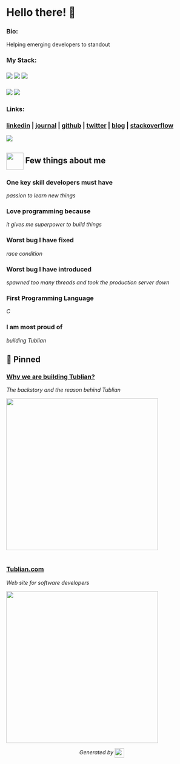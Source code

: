 
# Hello there! 👋

### Bio:

Helping emerging developers to standout

### My Stack:

### <img src="https://br947mb2rl.execute-api.us-east-1.amazonaws.com/dev/ft/profile/streetcred/github/tag/FP"/> <img src="https://br947mb2rl.execute-api.us-east-1.amazonaws.com/dev/ft/profile/streetcred/github/tag/Scala"/> <img src="https://br947mb2rl.execute-api.us-east-1.amazonaws.com/dev/ft/profile/streetcred/github/tag/Ruby"/>

### <img src="https://br947mb2rl.execute-api.us-east-1.amazonaws.com/dev/ft/profile/streetcred/github/tag/Blockchain%2FWeb3"/> <img src="https://br947mb2rl.execute-api.us-east-1.amazonaws.com/dev/ft/profile/streetcred/github/tag/JavaScript"/>

### 

### Links:

### <a href="https://www.linkedin.com/in/nraychaudhuri">linkedin</a> | <a href="https://www.tublian.com/profile/nraychaudhuri">journal</a> | <a href="https://www.github.com/nraychaudhuri">github</a> | <a href="https://www.twitter.com/nraychaudhuri">twitter</a> | <a href="https://devlog.tublian.com/rss.xml">blog</a> | <a href="https://stackoverflow.com/users/726317/nilanjan">stackoverflow</a>

<img src="https://br947mb2rl.execute-api.us-east-1.amazonaws.com/dev/ft/profile/streetcred/badge/nraychaudhuri">

## <img src="https://www.tublian.com/static/media/new-logo.0852124c.svg" width="45" style="vertical-align: middle"/> Few things about me


<div>

            

### One key skill developers must have
*passion to learn new things*

            

### Love programming because
*it gives me superpower to build things*

            

### Worst bug I have fixed
*race condition*

            

### Worst bug I have introduced
*spawned too many threads and took the production server down*

            

### First Programming Language
*C*

            

### I am most proud of
*building Tublian*

            
</div>




## 📌 Pinned

<div>

<div>
<div id="pinned-card">

### <a href="https://www.youtube.com/watch?v=sPsZBnA4QNE&feature=youtu.be" target="_blank">Why we are building Tublian?</a>
*The backstory and the reason behind Tublian*

<a href="https://www.youtube.com/watch?v=sPsZBnA4QNE&feature=youtu.be" target="_blank">
      <img src="https://i.ytimg.com/vi/sPsZBnA4QNE/maxresdefault.jpg?sqp=-oaymwEmCIAKENAF8quKqQMa8AEB-AHUBoAC4AOKAgwIABABGGUgZShlMA8=&rs=AOn4CLB3kQvEiKuMX_4bIpdX_1xG8BbbnQ" width="400px">
</a>
</div>
                  

<br/>



<div>
<div id="pinned-card">

### <a href="https://www.tublian.com/" target="_blank">Tublian.com</a>
*Web site for software developers*

<a href="https://www.tublian.com/" target="_blank">
      <img src="https://www.tublian.com/og-image.jpg" width="400px">
</a>
</div>
                  
</div>
            

<p align="center">
<i>Generated by <a href="https://www.tublian.com/"><img src="https://www.tublian.com/static/media/new-logo.0852124c.svg" width="25" style="vertical-align: middle"/></i>
</p>
